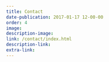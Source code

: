 ```yaml
---
title: Contact
date-publication: 2017-01-17 12-00-00
order: 4
image:
description-image:
link: /contact/index.html
description-link: 
extra-link:
---
```

